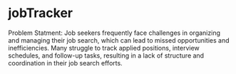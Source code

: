 # jobTracker
Problem Statment: Job seekers frequently face challenges in organizing and managing their job search, which can lead to missed opportunities and inefficiencies. Many struggle to track applied positions, interview schedules, and follow-up tasks, resulting in a lack of structure and coordination in their job search efforts.
